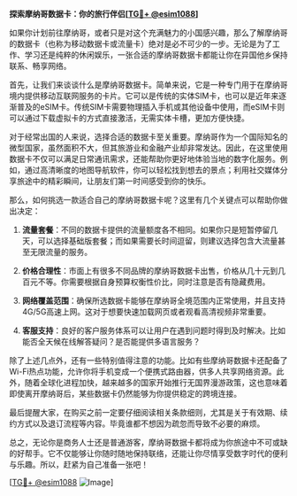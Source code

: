 **探索摩纳哥数据卡：你的旅行伴侣[[TG💪+ @esim1088](https://t.me/s/esim1088)]**

如果你计划前往摩纳哥，或者只是对这个充满魅力的小国感兴趣，那么了解摩纳哥的数据卡（也称为移动数据卡或流量卡）绝对是必不可少的一步。无论是为了工作、学习还是纯粹的休闲娱乐，一张合适的摩纳哥数据卡都能让你在异国他乡保持联系、畅享网络。

首先，让我们来谈谈什么是摩纳哥数据卡。简单来说，它是一种专门用于在摩纳哥境内提供移动互联网服务的卡片。它可以是传统的实体SIM卡，也可以是近年来逐渐普及的eSIM卡。传统SIM卡需要物理插入手机或其他设备中使用，而eSIM卡则可以通过下载虚拟卡的方式直接激活，无需实体卡槽，更加方便快捷。

对于经常出国的人来说，选择合适的数据卡至关重要。摩纳哥作为一个国际知名的微型国家，虽然面积不大，但其旅游业和金融产业却非常发达。因此，在这里使用数据卡不仅可以满足日常通讯需求，还能帮助你更好地体验当地的数字化服务。例如，通过高清晰度的地图导航软件，你可以轻松找到想去的景点；利用社交媒体分享旅途中的精彩瞬间，让朋友们第一时间感受到你的快乐。

那么，如何挑选一款适合自己的摩纳哥数据卡呢？这里有几个关键点可以帮助你做出决定：

1. **流量套餐**：不同的数据卡提供的流量额度各不相同。如果你只是短暂停留几天，可以选择基础版套餐；而如果需要长时间逗留，则建议选择包含大流量甚至无限流量的服务。
   
2. **价格合理性**：市面上有很多不同品牌的摩纳哥数据卡出售，价格从几十元到几百元不等。你需要根据自身预算权衡性价比，同时注意是否有隐藏费用。

3. **网络覆盖范围**：确保所选数据卡能够在摩纳哥全境范围内正常使用，并且支持4G/5G高速上网。这对于想要快速加载网页或者观看高清视频非常重要。

4. **客服支持**：良好的客户服务体系可以让用户在遇到问题时得到及时解决。比如能否全天候在线解答疑问？是否能提供多语言服务？

除了上述几点外，还有一些特别值得注意的功能。比如有些摩纳哥数据卡还配备了Wi-Fi热点功能，允许你将手机变成一个便携式路由器，供多人共享网络资源。此外，随着全球化进程加快，越来越多的国家开始推行无国界漫游政策，这也意味着即使离开摩纳哥后，某些数据卡仍然能够为你提供稳定的跨境连接。

最后提醒大家，在购买之前一定要仔细阅读相关条款细则，尤其是关于有效期、续约方式以及退订流程等内容。毕竟谁都不想因为疏忽而导致不必要的麻烦。

总之，无论你是商务人士还是普通游客，摩纳哥数据卡都将成为你旅途中不可或缺的好帮手。它不仅能够让你随时随地保持联络，还能让你尽情享受数字时代的便利与乐趣。所以，赶紧为自己准备一张吧！

[[TG💪+ @esim1088](https://t.me/s/esim1088) ![Image](https://i.postimg.cc/4NQfJmqS/Snipaste-2025-05-13-00-14-12.png)]